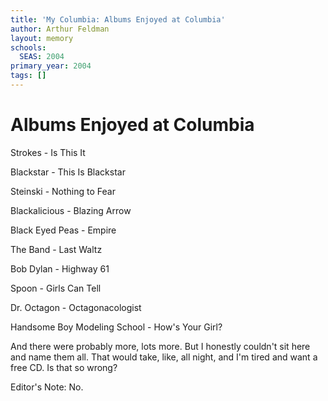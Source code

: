 ```yaml
---
title: 'My Columbia: Albums Enjoyed at Columbia'
author: Arthur Feldman
layout: memory
schools:
  SEAS: 2004
primary_year: 2004
tags: []
---
```

# Albums Enjoyed at Columbia

Strokes - Is This It

Blackstar - This Is Blackstar

Steinski - Nothing to Fear

Blackalicious - Blazing Arrow

Black Eyed Peas - Empire

The Band - Last Waltz

Bob Dylan - Highway 61

Spoon - Girls Can Tell

Dr. Octagon - Octagonacologist

Handsome Boy Modeling School - How's Your Girl?

And there were probably more, lots more. But I honestly couldn't sit here and name them all.  That would take, like, all night, and I'm tired and want a free CD. Is that so wrong?

Editor's Note: No.
